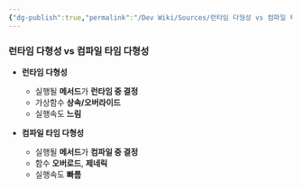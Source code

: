 ```yaml
---
{"dg-publish":true,"permalink":"/Dev Wiki/Sources/런타임 다형성 vs 컴파일 타임 다형성/","noteIcon":"","created":"2024-11-10T15:01:02.000+09:00","updated":"2025-07-19T22:58:36.982+09:00"}
---
```


### 런타임 다형성 vs 컴파일 타임 다형성
* **런타임 다형성**
	* 실행될 **메서드**가 **런타임 중 결정**
	* 가상함수 **상속/오버라이드**
	* 실행속도 **느림**

* **컴파일 타임 다형성**
	* 실행될 **메서드**가 **컴파일 중 결정**
	* 함수 **오버로드**, **제네릭**
	* 실행속도 **빠름**